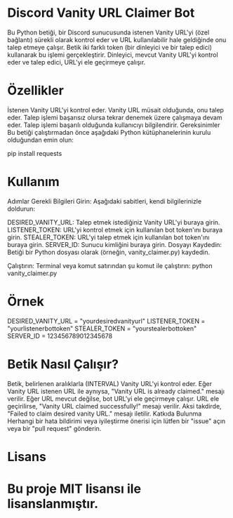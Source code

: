 # Discord Vanity URL Claimer Bot
Bu Python betiği, bir Discord sunucusunda istenen Vanity URL'yi (özel bağlantı) sürekli olarak kontrol eder ve URL kullanılabilir hale geldiğinde onu talep etmeye çalışır. Betik iki farklı token (bir dinleyici ve bir talep edici) kullanarak bu işlemi gerçekleştirir. Dinleyici, mevcut Vanity URL'yi kontrol eder ve talep edici, URL'yi ele geçirmeye çalışır.

# Özellikler
İstenen Vanity URL'yi kontrol eder.
Vanity URL müsait olduğunda, onu talep eder.
Talep işlemi başarısız olursa tekrar denemek üzere çalışmaya devam eder.
Talep işlemi başarılı olduğunda kullanıcıyı bilgilendirir.
Gereksinimler
Bu betiği çalıştırmadan önce aşağıdaki Python kütüphanelerinin kurulu olduğundan emin olun:

pip install requests



# Kullanım
Adımlar
Gerekli Bilgileri Girin: Aşağıdaki sabitleri, kendi bilgilerinizle doldurun:

DESIRED_VANITY_URL: Talep etmek istediğiniz Vanity URL'yi buraya girin.
LISTENER_TOKEN: URL'yi kontrol etmek için kullanılan bot token'ını buraya girin.
STEALER_TOKEN: URL'yi talep etmek için kullanılan bot token'ını buraya girin.
SERVER_ID: Sunucu kimliğini buraya girin.
Dosyayı Kaydedin: Betiği bir Python dosyası olarak (örneğin, vanity_claimer.py) kaydedin.

Çalıştırın: Terminal veya komut satırından şu komut ile çalıştırın:
python vanity_claimer.py


# Örnek
DESIRED_VANITY_URL = "yourdesiredvanityurl"
LISTENER_TOKEN = "yourlistenerbottoken"
STEALER_TOKEN = "yourstealerbottoken"
SERVER_ID = 123456789012345678

# Betik Nasıl Çalışır?
Betik, belirlenen aralıklarla (INTERVAL) Vanity URL'yi kontrol eder.
Eğer Vanity URL istenen URL ile aynıysa, "Vanity URL is already claimed." mesajı verilir.
Eğer URL mevcut değilse, bot URL'yi ele geçirmeye çalışır.
URL ele geçirilirse, "Vanity URL claimed successfully!" mesajı verilir. Aksi takdirde, "Failed to claim desired vanity URL." mesajı iletilir.
Katkıda Bulunma
Herhangi bir hata bildirimi veya iyileştirme önerisi için lütfen bir "issue" açın veya bir "pull request" gönderin.

# Lisans
# Bu proje MIT lisansı ile lisanslanmıştır.
